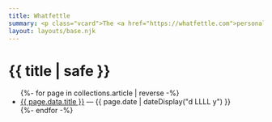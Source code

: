 ```yaml
---
title: Whatfettle
summary: <p class="vcard">The <a href="https://whatfettle.com">personal site</a> and all too infrequent journal of <a href="/about/" class="fn" rel="me">Paul Downey</a> (<a href="#elsewhere" class="nickname">psd</a>), a <a href="https://thewebisagreement.com">doodling</a> <span class="title">hacker</span> living in <a href="https://en.wikipedia.org/wiki/Berkhamsted" class="adr"><span class="locality">Berkhamsted</span>, <span class="country-name">England</span></a>, published with an <a href="https://blog.whatfettle.com/feed/" title="Paul Downey Atom (XML) Feed" rel="alternate" type="application/atom+xml">Atom Feed</a> and under a <a id="license" rel="license" href="https://creativecommons.org/licenses/by/3.0/" title="Creative Commons License">Creative Commons License</a>.</p>
layout: layouts/base.njk
---
```



<main>
  <h1>{{ title | safe }}</h1>
  <ul class="listing">
  {%- for page in collections.article | reverse -%}
    <li>
      <a href="{{ page.url }}">{{ page.data.title }}</a>
      —
      <time datetime="{{ page.date }}">{{ page.date | dateDisplay("d LLLL y") }}</time>
    </li>
  {%- endfor -%}
  </ul>
</main>
